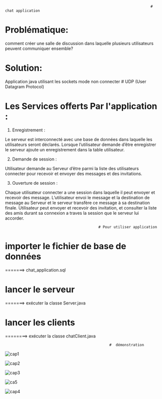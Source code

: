
                                                                       #  chat application  
							 


# Problématique:
comment  créer une salle de discussion dans laquelle plusieurs utilisateurs peuvent communiquer ensemble?

# Solution:
Application java utilisant les sockets mode non connecter # UDP (User Datagram Protocol)

# Les Services offerts Par l'application :

1. Enregistrement :

Le serveur est interconnecté avec une base de données dans laquelle les utilisateurs
seront déclarés. Lorsque l’utilisateur demande d’être enregistrer le serveur ajoute un
enregistrement dans la table utilisateur.

2. Demande de session :

Utilisateur demande au Serveur d’être parmi la liste des utilisateurs connecter pour
recevoir et envoyer des messages et des invitations.

3. Ouverture de session :

Chaque utilisateur connecter a une session dans laquelle il peut envoyer et recevoir des
message. L’utilisateur envoi le message et la destination de message au Serveur et le
serveur transfère ce message à sa destination finale.
Utilisateur peut envoyer et recevoir des invitation, et consulter la liste des amis durant
sa connexion a traves la session que le serveur lui accorder.

                                               # Pour utiliser application 

# importer le fichier de base de données

=======> chat_application.sql

 # lancer le serveur
 
=======> exécuter la classe Server.java

#  lancer les clients 

========> exécuter la classe chatClient.java

                                                    #  démonstration 

![cap1](https://user-images.githubusercontent.com/56040047/212101293-47f928d8-ca6f-4db6-8aca-d90136efe488.png)

![cap2](https://user-images.githubusercontent.com/56040047/212102752-921c33db-61e5-4a33-a1c6-2ba040e39abd.png)

![cap3](https://user-images.githubusercontent.com/56040047/212102755-96bea473-b5f5-41ac-a790-0ffb20e18932.png)

![ca5](https://user-images.githubusercontent.com/56040047/212102737-df4af97f-9782-45a2-b539-fd8f98fc2c8b.png)

![cap4](https://user-images.githubusercontent.com/56040047/212102760-fab847f7-790f-4d66-8235-84762f171e72.png)






